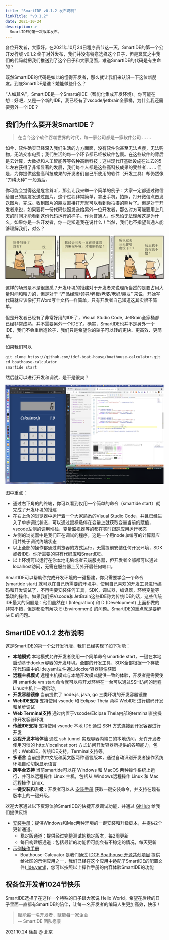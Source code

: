 ```yaml
---
title: "SmartIDE v0.1.2 发布说明"
linkTitle: "v0.1.2"
date: 2021-10-24
description: >
  SmartIDE的第一次版本发布。
---
```


各位开发者，大家好。在2021年10月24日程序员节这一天，SmartIDE的第一个公开发行版 v0.1.2 终于对外发布，我们并没有特意选择这个日子，但是冥冥之中我们的代码就把我们推送到了这个日子和大家见面，难道SmartIDE的代码是有生命的？


既然SmartIDE的代码是如此的懂得开发者，那么就让我们来认识一下这位新朋友。到底SmartIDE是谁？她能做些什么？

“人如其名”，SmartIDE是一个Smart的IDE（智能化集成开发环境）。你可能在想：好吧，又是一个新的IDE，我已经有了vscode/jetbrain全家桶，为什么我还需要另外一个IDE？

## 我们为什么要开发SmartIDE？

> 在当今这个软件吞噬世界的时代，每一家公司都是一家软件公司 ... ...

如今，软件确实已经深入我们生活的方方面面，没有软件你甚至无法点餐，无法购物，无法交水电费；我们生活的每一个环节都已经被软件包裹。在这些软件的背后是云计算，大数据和人工智能等等各种高新科技；这些现代IT基础设施在过去的5年左右获得了非常显著的发展，我们每个人都是这些高科技成果的受益者 ... ... 但是，为你提供这些高科技成果的开发者们自己所使用的软件（开发工具）却仍然像 “刀耕火种” 一般落后。

你可能会觉得这是危言耸听，那么让我来举一个简单的例子：大家一定都通过微信给自己的朋友发送过图片，这个过程非常简单，拿出手机，拍照，打开微信点击发送图片，完成。收到图片的朋友直接打开就可以看到你拍摄的照片了。但是对于开发者来说，如果要将一份代码快照发送给另外一位开发者，那么对方可能要用上几天的时间才能看到这份代码运行的样子。作为普通人，你恐怕无法理解这是为什么，如果你是一名开发者，你一定知道我在说什么！当然，我们也不指望普通人能够理解我们，对么？

![Dilbert的漫画](dilbert.png)

这样的场景是不是很熟悉？开发环境的搭建对于开发者来说理所当然的是要占用大量时间和精力的，但是对于 “产品经理/领导/老板/老婆/老妈/朋友” 来说，开始写代码就应该像打开Word写个文档一样简单，只有开发者自己知道这其实很不简单。

但是开发者已经有了非常好用的IDE了，Visual Studio Code, JetBrain全家桶都已经非常成熟，并不需要另外一个IDE了。确实，SmartIDE也并不是另外一个IDE，我们不会重新造轮子，我们只是希望你的轮子可以转的更快、更高效、更简单。

如果我们可以

```shell
git clone https://github.com/idcf-boat-house/boathouse-calculator.git
cd boathouse-calculator
smartide start
```

然后就可以进行开发和调试，是不是很爽？

![](smartide-sample-calcualtor.png)

图中重点：

- 通过右下角的的终端，你可以看到仅用一个简单的命令（smartide start）就完成了开发环境的搭建
- 在右上角的浏览器中运行着一个大家熟悉的Visual Studio Code，并且已经进入了单步调试状态，可以通过鼠标悬停在变量上就获取变量当前的赋值，vscode左侧的调用堆栈，变量监视器等的都在实时跟踪应用运行状态
- 左侧的浏览器中是我们正在调试的程序，这是一个用node.js编写的计算器应用并处于调试终端状态
- 以上全部的操作都通过浏览器的方式运行，无需提前安装任何开发环境，SDK或者IDE。你所需要的只有代码库和SmartIDE。
- 以上环境可以运行在你本地电脑或者云端服务器，但开发者全部都可以通过localhost访问，无需在服务器上另外开启任何端口。

SmartIDE可以帮助你完成开发环境的一键搭建，你只需要学会一个命令 (smartide start) 就可以在自己所需要的环境中，使用自己喜欢的开发工具进行编码和开发调试了，不再需要安装任何工具，SDK，调试器，编译器，环境变量等繁琐的操作。如果我们把Vscode和JetBrain这些IDE称为传统IDE的话，这些传统IDE最大的问题是：他们虽然在 I (Integration) 和 D (Development) 上面都做的非常不错，但是都没有解决 E (Environment) 的问题。SmartIDE的重点就是要解决 E 的问题。

## SmartIDE v0.1.2 发布说明

这是SmartIDE的第一个公开发行版，我们已经实现了如下功能：

- **本地模式** 本地模式允许开发者使用一个简单命令smartide start，一键在本地启动基于docker容器的开发环境。全部的开发工具，SDK全部根据一个存放在代码库中的.ide.yaml文件通过docker容器镜像获取
- **远程主机模式** 远程主机模式与本地开发模式提供一致的体验，开发者是需要使用 smartide vm start 命令就可以将开发环境在一台可以通过SSH访问的远程Linux主机上一键启动。 
- **开发容器镜像** 当前提供了 node.js, java, go 三类环境的开发容器镜像
- **WebIDE支持** 支持使用 vscode 和 Eclipse Theia 两种 WebIDE 进行编码开发和单步调试
- **Web Terminal支持** 通过内置于vscode/Elcipse Theia内部的terminal直接操作开发容器环境
- **传统IDE支持** 支持使用 vscode 本地 IDE 通过 SSH 方式连接到开发容器进行开发
- **远程开发本地体验** 通过 ssh tunnel 实现容器内端口的本地访问，允许开发者使用习惯的 http://localhost:port 方式访问开发容器所提供的各项能力，包括：WebIDE，传统IDE支持，Terminal支持等。
- **多语言** 当前提供中文版和英文版两种语言版本，通过自动识别开发者操作系统环境自动切换显示语言
- **跨平台支持** 当前smartide可以在 Windows 和 MacOS 两种操作系统上运行，并可以远程操作 Linux 主机，包括从 Windows远程操作 Linux 和 Mac 远程操作 Linux.
- **一键安装和升级**：开发者可以从 [安装手册](/zh/docs/getting-started/install/) 获取一键安装命令，并支持在现有版本上的一键升级。

欢迎大家通过以下资源体验SmartIDE的快捷开发调试功能，并通过 [GitHub](https://github.com/SmartIDE/SmartIDE/issues) 给我们提供反馈

- [安装手册](/zh/docs/getting-started/install/)：提供Windows和Mac两种环境的一键安装和升级脚本，并提供2个更新通道。
  - 稳定版通道：提供经过完整测试的稳定版本，每2周更新
  - 每日构建版通道：包括最新的功能但可能会有不稳定的情况，每天更新
- [示例操作手册](/zh/docs/getting-started/sample-calculator/)
  - Boathouse-Calcuator 是我们通过 [IDCF Boathouse 开源共创项目](https://idcf.org.cn) 提供给社区的示例应用之一，我们已经在这个应用中适配了SmartIDE的配置文件([.ide.yaml](https://github.com/idcf-boat-house/boathouse-calculator/tree/master/.ide))，您可以按照以上操作手册的内容体验SmartIDE的功能

## 祝各位开发者1024节快乐

SmartIDE选择了在这样一个特殊的日子跟大家说 Hello World。希望在后续的日子里面一直都有SmartIDE的陪伴，让每一名开发者的编码人生更加高效，快乐！

> 赋能每一名开发者，赋能每一家企业
> <br/> -- SmartIDE 团队愿景

2021.10.24 徐磊 @ 北京






